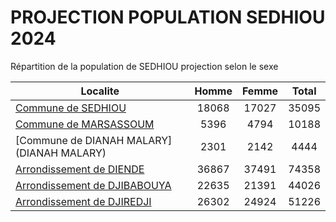 # PROJECTION POPULATION SEDHIOU 2024
	
Répartition de la population de SEDHIOU projection selon le sexe
	
| Localite  | Homme | Femme | Total |
| --------- |:-----:|:-----:|:-----:|
| [Commune de SEDHIOU](SEDHIOU) | 18068 | 17027 | 35095 |
| [Commune de MARSASSOUM](MARSASSOUM) | 5396 | 4794 | 10188 |
| [Commune de DIANAH MALARY](DIANAH MALARY) | 2301 | 2142 | 4444 |
| [Arrondissement de DIENDE](DIENDE) | 36867 | 37491 | 74358 |
| [Arrondissement de DJIBABOUYA](DJIBABOUYA) | 22635 | 21391 | 44026 |
| [Arrondissement de DJIREDJI](DJIREDJI) | 26302 | 24924 | 51226 |
